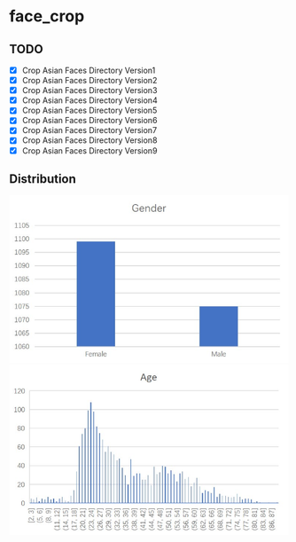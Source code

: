 # face_crop

## TODO

- [x] Crop Asian Faces Directory Version1
- [x] Crop Asian Faces Directory Version2
- [x] Crop Asian Faces Directory Version3
- [x] Crop Asian Faces Directory Version4
- [x] Crop Asian Faces Directory Version5
- [x] Crop Asian Faces Directory Version6
- [x] Crop Asian Faces Directory Version7
- [x] Crop Asian Faces Directory Version8
- [x] Crop Asian Faces Directory Version9

## Distribution



![Gender](./images/Gender.jpg)![Age](./images/Age.jpg)